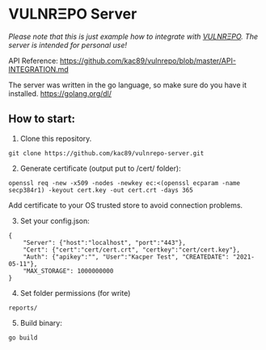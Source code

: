 # VULNRΞPO Server

*Please note that this is just example how to integrate with [VULNRΞPO](https://github.com/kac89/vulnrepo). The server is intended for personal use!*

API Reference: https://github.com/kac89/vulnrepo/blob/master/API-INTEGRATION.md

The server was written in the go language, so make sure do you have it installed. https://golang.org/dl/

## How to start:

1. Clone this repository.
```
git clone https://github.com/kac89/vulnrepo-server.git
```

2. Generate certificate (output put to /cert/ folder):
```
openssl req -new -x509 -nodes -newkey ec:<(openssl ecparam -name secp384r1) -keyout cert.key -out cert.crt -days 365
```
Add certificate to your OS trusted store to avoid connection problems.

3. Set your config.json:
```
{
    "Server": {"host":"localhost", "port":"443"},
    "Cert": {"cert":"cert/cert.crt", "certkey":"cert/cert.key"},
    "Auth": {"apikey":"", "User":"Kacper Test", "CREATEDATE": "2021-05-11"},
    "MAX_STORAGE": 1000000000
}
```

4. Set folder permissions (for write) 
```
reports/
```

5. Build binary:
```
go build
```